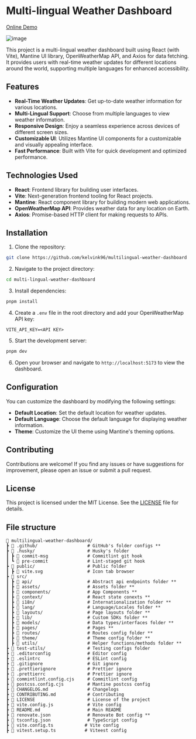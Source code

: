 # Multi-lingual Weather Dashboard

[Online Demo](https://multilingual-weather-dashboard-coral.vercel.app/)

![image](https://github.com/kelvink96/multilingual-weather-dashboard/assets/26582923/848ad586-e601-4c53-9bfa-8fc9b1c2b423)

This project is a multi-lingual weather dashboard built using React (with Vite), Mantine UI library, OpenWeatherMap API, and Axios for data fetching. It provides users with real-time weather updates for different locations around the world, supporting multiple languages for enhanced accessibility.

## Features

-   **Real-Time Weather Updates**: Get up-to-date weather information for various locations.
-   **Multi-Lingual Support**: Choose from multiple languages to view weather information.
-   **Responsive Design**: Enjoy a seamless experience across devices of different screen sizes.
-   **Customizable UI**: Utilizes Mantine UI components for a customizable and visually appealing interface.
-   **Fast Performance**: Built with Vite for quick development and optimized performance.

## Technologies Used

-   **React**: Frontend library for building user interfaces.
-   **Vite**: Next-generation frontend tooling for React projects.
-   **Mantine**: React component library for building modern web applications.
-   **OpenWeatherMap API**: Provides weather data for any location on Earth.
-   **Axios**: Promise-based HTTP client for making requests to APIs.

## Installation

1. Clone the repository:

```bash
git clone https://github.com/kelvink96/multilingual-weather-dashboard
```

2. Navigate to the project directory:

```bash
cd multi-lingual-weather-dashboard
```

3. Install dependencies:

```bash
pnpm install
```

4. Create a `.env` file in the root directory and add your OpenWeatherMap API key:

```plaintext
VITE_API_KEY=<API KEY>
```

5. Start the development server:

```bash
pnpm dev
```

6. Open your browser and navigate to `http://localhost:5173` to view the dashboard.

## Configuration

You can customize the dashboard by modifying the following settings:

-   **Default Location**: Set the default location for weather updates.
-   **Default Language**: Choose the default language for displaying weather information.
-   **Theme**: Customize the UI theme using Mantine's theming options.

## Contributing

Contributions are welcome! If you find any issues or have suggestions for improvement, please open an issue or submit a pull request.

## License

This project is licensed under the MIT License. See the [LICENSE](https://github.com/kelvink96/multilingual-weather-dashboard/blob/master/LICENSE) file for details.

## File structure

```files
📂 multilingual-weather-dashboard/
┣ 📂 .github/                   # GitHub's folder configs **
┣ 📂 .husky/                    # Husky's folder
┃ ┣ 📃 commit-msg               # Commitlint git hook
┃ ┗ 📃 pre-commit               # Lint-staged git hook
┣ 📂 public/                    # Public folder
┃ ┣ 📃 vite.svg                 # Icon tab browser
┣ 📂 src/
┃ ┣ 📂 api/                     # Abstract api endpoints folder **
┃ ┣ 📂 assets/                  # Assets folder **
┃ ┣ 📂 components/              # App Components **
┃ ┣ 📂 context/                 # React state conexts **
┃ ┣ 📂 i18n/                    # Internationalization folder **
┃ ┣ 📂 lang/                    # Language/Locales folder **
┃ ┣ 📂 layouts/                 # Page layouts folder **
┃ ┣ 📂 lib/                     # Custom SDKs folder **
┃ ┣ 📂 models/                  # Data types/interfaces folder **
┃ ┣ 📂 pages/                   # Pages **
┃ ┣ 📂 routes/                  # Routes config folder **
┃ ┣ 📂 theme/                   # Theme config folder **
┃ ┣ 📂 utils/                   # Helper functions/methods folder **
┣ 📂 test-utils/                # Testing configs folder
┣ 📃 .editorconfig              # Editor config
┣ 📃 .eslintrc                  # ESLint config
┣ 📃 .gitignore                 # Git ignore
┣ 📃 .prettierignore            # Prettier ignore
┣ 📃 .prettierrc                # Prettier ignore
┣ 📃 commintlint.config.cjs     # Commitlint config
┣ 📃 postcss.config.cjs         # Mantine postcss config
┣ 📃 CHANGELOG.md               # Changelogs
┣ 📃 CONTRIBUTING.md            # Contributing
┣ 📃 LICENSE                    # License of the project
┣ 📃 vite.config.js             # Vite config
┣ 📃 README.md                  # Main README
┣ 📃 renovate.json              # Renovate Bot config **
┣ 📃 tsconfig.json              # TypeScript config
┣ 📃 vite.config.ts            # Vite config
┣ 📃 vitest.setup.ts           # Viteest config
```
